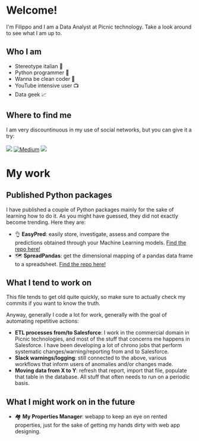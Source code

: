 # Welcome!

I'm Filippo and I am a Data Analyst at Picnic technology. Take a look around to see what I am up to.

## Who I am

- Stereotype italian :pizza:
- Python programmer :snake:
- Wanna be clean coder :broom:
- YouTube intensive user :tv:
- Data geek :chart_with_upwards_trend:

## Where to find me

I am very discountinuous in my use of social networks, but you can give it a try:
<br/><br/>
<a target="_blank" href="https://www.linkedin.com/in/filippo-pisello/">
<img src="https://img.shields.io/badge/LinkedIn-0077B5?style=for-the-badge&logo=linkedin&logoColor=white" ></a>
<a target="_blank" href="https://filippo-pisello.medium.com/"><img alt="Medium" src="https://img.shields.io/badge/medium-%2312100E.svg?&style=for-the-badge&logo=medium&logoColor=white" /></a>
<a target="_blank" href="https://www.instagram.com/filippo.pise/">
<img src="https://img.shields.io/badge/Instagram-E4405F?style=for-the-badge&logo=instagram&logoColor=white" ></a>

# My work

## Published Python packages

I have published a couple of Python packages mainly for the sake of learning how to do it. As you might have guessed, they did not exactly become trending. Here they are:

- :ok_hand: **EasyPred**: easily store, investigate, assess and compare the predictions obtained through your Machine Learning models. [Find the repo here!](https://github.com/FilippoPisello/EasyPred)
- :world_map: **SpreadPandas**: get the dimensional mapping of a pandas data frame to a spreadsheet. [Find the repo here!](https://github.com/FilippoPisello/SpreadPandas)

## What I tend to work on

This file tends to get old quite quickly, so make sure to actually check my commits if you want to know the truth.

Anyway, generally I code a lot for work, generally with the goal of automating repetitive actions:

- **ETL processes from/to Salesforce**: I work in the commercial domain in Picnic technologies, and most of the stuff that concerns me happens in Salesforce. I have been developing a lot of chrono jobs that perform systematic changes/warning/reporting from and to Salesforce.
- **Slack warnings/logging**: still connected to the above, various workflows that inform users of anomalies and/or changes made.
- **Moving data from X to Y**: refresh that report, import that file, populate that table in the database. All stuff that often needs to run on a periodic basis.

## What I might work on in the future

- :houses: **My Properties Manager**: webapp to keep an eye on rented properties, just for the sake of getting my hands dirty with web app designing.
